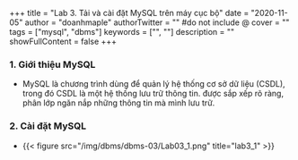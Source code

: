 +++
title = "Lab 3. Tải và cài đặt MySQL trên máy cục bộ"
date = "2020-11-05"
author = "doanhmaple"
authorTwitter = "" #do not include @
cover = ""
tags = ["mysql", "dbms"]
keywords = ["", ""]
description = ""
showFullContent = false
+++

### 1. Giới thiệu MySQL
- MySQL là chương trình dùng để quản lý hệ thống cơ sở dữ liệu (CSDL), trong đó CSDL là một hệ thống lưu trữ thông tin. được sắp xếp rõ ràng, phân lớp ngăn nắp những thông tin mà mình lưu trữ.


### 2. Cài đặt MySQL
- {{< figure src="/img/dbms/dbms-03/Lab03_1.png" title="lab3_1" >}}